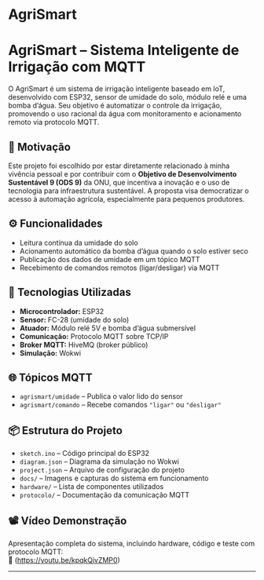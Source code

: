 # AgriSmart
# AgriSmart – Sistema Inteligente de Irrigação com MQTT

O AgriSmart é um sistema de irrigação inteligente baseado em IoT, desenvolvido com ESP32, sensor de umidade do solo, módulo relé e uma bomba d’água. Seu objetivo é automatizar o controle da irrigação, promovendo o uso racional da água com monitoramento e acionamento remoto via protocolo MQTT.

## 🌱 Motivação

Este projeto foi escolhido por estar diretamente relacionado à minha vivência pessoal e por contribuir com o **Objetivo de Desenvolvimento Sustentável 9 (ODS 9)** da ONU, que incentiva a inovação e o uso de tecnologia para infraestrutura sustentável. A proposta visa democratizar o acesso à automação agrícola, especialmente para pequenos produtores.

## ⚙️ Funcionalidades

- Leitura contínua da umidade do solo
- Acionamento automático da bomba d’água quando o solo estiver seco
- Publicação dos dados de umidade em um tópico MQTT
- Recebimento de comandos remotos (ligar/desligar) via MQTT

## 🧪 Tecnologias Utilizadas

- **Microcontrolador:** ESP32
- **Sensor:** FC-28 (umidade do solo)
- **Atuador:** Módulo relé 5V e bomba d’água submersível
- **Comunicação:** Protocolo MQTT sobre TCP/IP
- **Broker MQTT:** HiveMQ (broker público)
- **Simulação:** Wokwi

## 🌐 Tópicos MQTT

- `agrismart/umidade` – Publica o valor lido do sensor
- `agrismart/comando` – Recebe comandos `"ligar"` ou `"desligar"`


## 📦 Estrutura do Projeto

- `sketch.ino` – Código principal do ESP32
- `diagram.json` – Diagrama da simulação no Wokwi
- `project.json` – Arquivo de configuração do projeto
- `docs/` – Imagens e capturas do sistema em funcionamento
- `hardware/` – Lista de componentes utilizados
- `protocolo/` – Documentação da comunicação MQTT

## 📽️ Vídeo Demonstração

Apresentação completa do sistema, incluindo hardware, código e teste com protocolo MQTT:  
🔗 (https://youtu.be/kpqkQivZMP0)

---

